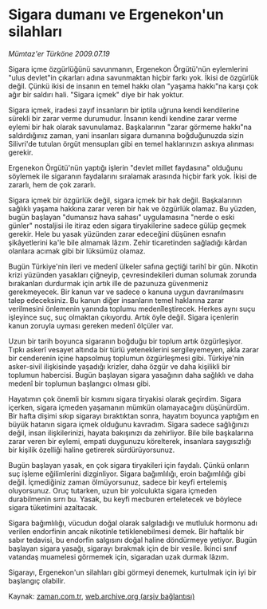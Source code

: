 # Sigara dumanı ve Ergenekon'un silahları

*Mümtaz'er Türköne 2009.07.19*

<tr><td class="metin" colspan="2" style="padding-top: 20px; padding-left: 5px; padding-right: 10px;">Sigara içme özgürlüğünü savunmanın, Ergenekon Örgütü'nün eylemlerini "ulus devlet"in çıkarları adına savunmaktan hiçbir farkı yok. İkisi de özgürlük değil. Çünkü ikisi de insanın en temel hakkı olan "yaşama hakkı"na karşı çok ağır bir saldırı hali. "Sigara içmek" diye bir hak yoktur.</td></tr><tr><td class="metin" colspan="2" style="padding-top: 20px; padding-left: 5px; padding-right: 10px;"><p>Sigara içmek, iradesi zayıf insanların bir iptila uğruna kendi kendilerine sürekli bir zarar verme durumudur. İnsanın kendi kendine zarar verme eylemi bir hak olarak savunulamaz. Başkalarının "zarar görmeme hakkı"na saldırdığınız zaman, yani insanları sigara dumanına boğduğunuzda sizin Silivri'de tutulan örgüt mensupları gibi en temel haklarınızın askıya alınması gerekir.
<p>Ergenekon Örgütü'nün yaptığı işlerin "devlet millet faydasına" olduğunu söylemek ile sigaranın faydalarını sıralamak arasında hiçbir fark yok. İkisi de zararlı, hem de çok zararlı.
<p>Sigara içmek bir özgürlük değil, sigara içmek bir hak değil. Başkalarının sağlıklı yaşama hakkına zarar veren bir hak ve özgürlük olamaz. Bu yüzden, bugün başlayan "dumansız hava sahası" uygulamasına "nerde o eski günler" nostaljisi ile itiraz eden sigara tiryakilerine sadece gülüp geçmek gerekir. Hele bu yasak yüzünden zarar edeceğini düşünen esnafın şikâyetlerini ka'le bile almamak lâzım. Zehir ticaretinden sağladığı kârdan olanlara acımak gibi bir lüksümüz olamaz.
<p>Bugün Türkiye'nin ileri ve medenî ülkeler safına geçtiği tarihî bir gün. Nikotin krizi yüzünden yasakları çiğneyip, çevresindekileri duman solumak zorunda bırakanları durdurmak için artık ille de pazunuza güvenmeniz gerekmeyecek. Bir kanun var ve sadece o kanuna uygun davranılmasını talep edeceksiniz. Bu kanun diğer insanların temel haklarına zarar verilmesini önlemenin yanında toplumu medenîleştirecek. Herkes aynı suçu işleyince suç, suç olmaktan çıkıyordu. Artık öyle değil. Sigara içenlerin kanun zoruyla uyması gereken medenî ölçüler var.
<p>Uzun bir tarih boyunca sigaranın boğduğu bir toplum artık özgürleşiyor. Tıpkı askerî vesayet altında bir türlü yeteneklerini sergileyemeyen, akla zarar bir cenderenin içine hapsolmuş toplumun özgürleşmesi gibi. Türkiye'nin asker-sivil ilişkisinde yaşadığı krizler, daha özgür ve daha kişilikli bir toplumun habercisi. Bugün başlayan sigara yasağının daha sağlıklı ve daha medenî bir toplumun başlangıcı olması gibi.
<p>Hayatımın çok önemli bir kısmını sigara tiryakisi olarak geçirdim. Sigara içerken, sigara içmeden yaşamanın mümkün olamayacağını düşünürdüm. Bir hafta dişimi sıkıp sigarayı bıraktıktan sonra, hayatım boyunca yaptığım en büyük hatanın sigara içmek olduğunu kavradım. Sigara sadece sağlığınızı değil, insan ilişkilerinizi, hayata bakışınızı da zehirliyor. Bile bile başkalarına zarar veren bir eylemi, empati duygunuzu körelterek, insanlara saygısızlığı bir kişilik özelliği haline getirerek sürdürüyorsunuz.
<p>Bugün başlayan yasak, en çok sigara tiryakileri için faydalı. Çünkü onların suç işleme eğilimlerini dizginliyor. Sigara bağımlılığı, eroin bağımlılığı gibi değil. İçmediğiniz zaman ölmüyorsunuz, sadece bir keyfi ertelemiş oluyorsunuz. Oruç tutarken, uzun bir yolculukta sigara içmeden durabilmenin sırrı bu. Yasak, bu keyfi mecburen erteletecek ve böylece sigara tüketimini azaltacak.
<p>Sigara bağımlılığı, vücudun doğal olarak salgıladığı ve mutluluk hormonu adı verilen endorfinin ancak nikotinle tetiklenebilmesi demek. Bir haftalık bir sabır tedavisi, bu endorfin salgısını doğal haline döndürmeye yetiyor. Bugün başlayan sigara yasağı, sigarayı bırakmak için de bir vesile. İkinci sınıf vatandaş muamelesi görmemek için, sigaradan uzak durmak lâzım.
<p>Sigarayı, Ergenekon'un silahları gibi görmeyi denemek, kurtulmak için iyi bir başlangıç olabilir.<br/></p></p></p></p></p></p></p></p></p></td></tr>

Kaynak: [zaman.com.tr](http://zaman.com.tr/yazar.do?yazino=870948), [web.archive.org (arşiv bağlantısı)](http://web.archive.org/web/20090728013438/http://www.zaman.com.tr:80/yazar.do?yazino=870948)
